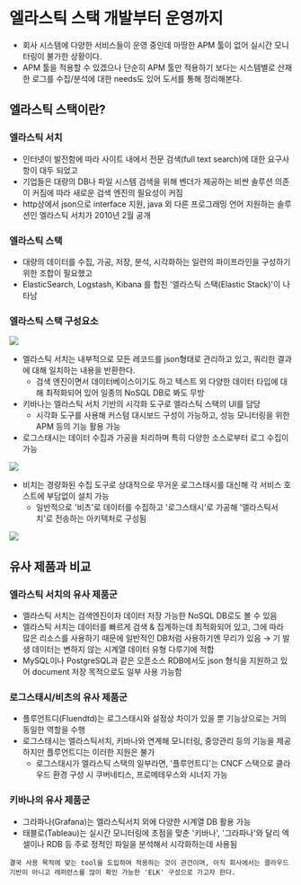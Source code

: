 # 엘라스틱 스택 개발부터 운영까지
- 회사 시스템에 다양한 서비스들이 운영 중인데 마땅한 APM 툴이 없어 실시간 모니터링이 불가한 상황이다.
- APM 툴을 적용할 수 있겠으나 단순히 APM 툴만 적용하기 보다는 시스템별로 산재한 로그를 수집/분석에 대한 needs도 있어 도서를 통해 정리해본다.

## 엘라스틱 스택이란?
### 엘라스틱 서치
- 인터넷이 발전함에 따라 사이트 내에서 전문 검색(full text search)에 대한 요구사항이 대두 되었고
- 기업들은 대량의 DB나 파일 시스템 검색을 위해 벤더가 제공하는 비싼 솔루션 의존이 커짐에 따라 새로운 검색 엔진의 필요성이 커짐
- http상에서 json으로 interface 지원, java 외 다른 프로그래밍 언어 지원하는 솔루션인 엘라스틱 서치가 2010년 2월 공개

### 엘라스틱 스택
- 대량의 데이터를 수집, 가공, 저장, 분석, 시각화하는 일련의 파이프라인을 구성하기 위한 조합이 필요했고
- ElasticSearch, Logstash, Kibana 를 합친 '엘라스틱 스택(Elastic Stack)'이 나타남

### 엘라스틱 스택 구성요소
<img src="https://github.com/chp320/ts/assets/47440517/f73039b4-8072-491b-8f17-76133ffad3f9" />

- 엘라스틱 서치는 내부적으로 모든 레코드를 json형태로 관리하고 있고, 쿼리한 결과에 대해 일치하는 내용을 반환한다.
  - 검색 엔진이면서 데이터베이스이기도 하고 텍스트 외 다양한 데이터 타입에 대해 최적화되어 있어 일종의 NoSQL DB로 봐도 무방
- 키바나는 엘라스틱 서치 기반의 시각화 도구로 엘라스틱 스택의 UI를 담당
  - 시각화 도구를 사용해 커스텀 대시보드 구성이 가능하고, 성능 모니터링을 위한 APM 등의 기능 활용 가능
- 로그스태시는 데이터 수집과 가공을 처리하며 특히 다양한 소스로부터 로그 수집이 가능
<img src="https://github.com/chp320/ts/assets/47440517/f5e03955-7ece-4f65-b5f7-1c7f45efbf58" />

- 비치는 경량화된 수집 도구로 상대적으로 무거운 로그스태시를 대신해 각 서비스 호스트에 부담없이 설치 가능
  - 일반적으로 '비츠'로 데이터를 수집하고 '로그스태시'로 가공해 '엘라스틱서치'로 전송하는 아키텍처로 구성됨
<img src="https://github.com/chp320/ts/assets/47440517/bf923f96-daf5-4ae1-83c2-28e1db82b120" />

## 유사 제품과 비교
### 엘라스틱 서치의 유사 제품군
- 엘라스틱 서치는 검색엔진이자 데이터 저장 가능한 NoSQL DB로도 볼 수 있음
- 엘라스틱 서치는 데이터를 빠르게 검색 & 집계하는데 최적화되어 있고, 그에 따라 많은 리소스를 사용하기 때문에 일반적인 DB처럼 사용하기엔 무리가 있음 → 기 발생 데이터는 변하지 않는 시계열 데이터 유형 다루기에 적합
- MySQL이나 PostgreSQL과 같은 오픈소스 RDB에서도 json 형식을 지원하고 있어 document 저장 목적으로도 일부 사용 가능함

### 로그스태시/비츠의 유사 제품군
- 플루언트디(Fluendtd)는 로그스태시와 설정상 차이가 있을 뿐 기능상으로는 거의 동일한 역할을 수행
- 로그스태시는 엘라스틱서치, 키바나와 연계해 모니터링, 중앙관리 등의 기능을 제공하지만 플루언트디는 이러한 지원은 불가
  - 로그스태시가 엘라스틱 스택의 일부라면, '플루언트디'는 CNCF 스택으로 클라우드 환경 구성 시 쿠버네티스, 프로메테우스와 시너지 가능
 
### 키바나의 유사 제품군
- 그라파나(Grafana)는 엘라스틱서치 외에 다양한 시계열 DB 활용 가능
- 태블로(Tableau)는 실시간 모니터링에 초점을 맞춘 '키바나', '그라파나'와 달리 엑셀이나 RDB 등 주로 정적인 파일을 분석해서 시각화하는데 사용됨

```
결국 사용 목적에 맞는 tool을 도입하여 적용하는 것이 관건이며, 아직 회사에서는 클라우드 기반이 아니고 레퍼런스를 많이 확인 가능한 'ELK' 구성으로 가고자 한다.
```



